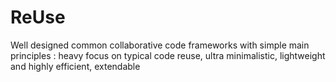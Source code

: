 # ReUse
Well designed common collaborative code frameworks with simple main principles : heavy focus on typical code reuse, ultra minimalistic, lightweight and highly efficient, extendable
